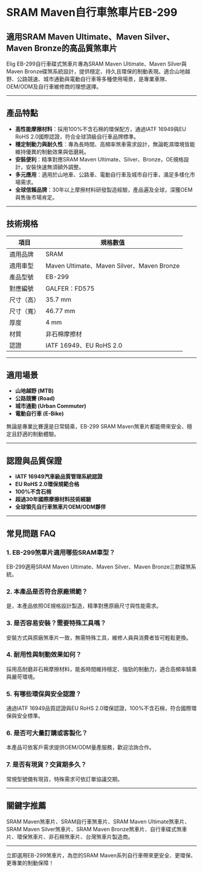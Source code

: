 # SRAM Maven自行車煞車片EB-299

## 適用SRAM Maven Ultimate、Maven Silver、Maven Bronze的高品質煞車片

Elig EB-299自行車碟式煞車片專為SRAM Maven Ultimate、Maven Silver與Maven Bronze碟煞系統設計，提供穩定、持久且環保的制動表現。適合山地越野、公路競速、城市通勤與電動自行車等多種使用場景，是專業車隊、OEM/ODM及自行車維修商的理想選擇。

---

## 產品特點

- **高性能摩擦材料**：採用100%不含石棉的環保配方，通過IATF 16949與EU RoHS 2.0國際認證，符合全球頂級自行車品牌標準。
- **穩定制動力與耐久性**：專為長時間、高頻率煞車需求設計，無論乾濕環境皆能維持優異的制動效果與低磨耗。
- **安裝便利**：精準對應SRAM Maven Ultimate、Silver、Bronze，OE規格設計，安裝快速無須額外調整。
- **多元應用**：適用於山地車、公路車、電動自行車及城市自行車，滿足多樣化市場需求。
- **全球信賴品牌**：30年以上摩擦材料研發製造經驗，產品遍及全球，深獲OEM與售後市場肯定。

---

## 技術規格

| 項目         | 規格數值      |
| ------------ | ------------ |
| 適用品牌     | SRAM         |
| 適用車型     | Maven Ultimate、Maven Silver、Maven Bronze |
| 產品型號     | EB-299       |
| 對應編號     | GALFER：FD575|
| 尺寸（高）   | 35.7 mm      |
| 尺寸（寬）   | 46.77 mm     |
| 厚度         | 4 mm         |
| 材質         | 非石棉摩擦材 |
| 認證         | IATF 16949、EU RoHS 2.0 |

---

## 適用場景

- **山地越野 (MTB)**
- **公路競賽 (Road)**
- **城市通勤 (Urban Commuter)**
- **電動自行車 (E-Bike)**

無論是專業比賽還是日常騎乘，EB-299 SRAM Maven煞車片都能帶來安全、穩定且舒適的制動體驗。

---

## 認證與品質保證

- **IATF 16949汽車級品質管理系統認證**
- **EU RoHS 2.0環保規範合格**
- **100%不含石棉**
- **超過30年國際摩擦材料技術經驗**
- **全球領先自行車煞車片OEM/ODM夥伴**

---

## 常見問題 FAQ

### 1. EB-299煞車片適用哪些SRAM車型？
EB-299適用SRAM Maven Ultimate、Maven Silver、Maven Bronze三款碟煞系統。

### 2. 本產品是否符合原廠規範？
是，本產品依照OE規格設計製造，精準對應原廠尺寸與性能需求。

### 3. 是否容易安裝？需要特殊工具嗎？
安裝方式與原廠煞車片一致，無需特殊工具，維修人員與消費者皆可輕鬆更換。

### 4. 耐用性與制動效果如何？
採用高耐磨非石棉摩擦材料，能長時間維持穩定、強勁的制動力，適合高頻率騎乘與嚴苛環境。

### 5. 有哪些環保與安全認證？
通過IATF 16949品質認證與EU RoHS 2.0環保認證，100%不含石棉，符合國際環保與安全標準。

### 6. 是否可大量訂購或客製化？
本產品可依客戶需求提供OEM/ODM量產服務，歡迎洽詢合作。

### 7. 是否有現貨？交貨期多久？
常規型號備有現貨，特殊需求可依訂單協議交期。

---

## 關鍵字推薦

SRAM Maven煞車片、SRAM自行車煞車片、SRAM Maven Ultimate煞車片、SRAM Maven Silver煞車片、SRAM Maven Bronze煞車片、自行車碟式煞車片、環保煞車片、非石棉煞車片、台灣煞車片製造商。

---

立即選用EB-299煞車片，為您的SRAM Maven系列自行車帶來更安全、更環保、更專業的制動保障！
